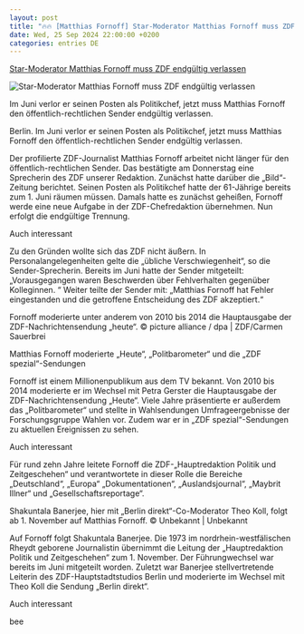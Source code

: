 ```yaml
---
layout: post
title: "🔥🔥 [Matthias Fornoff] Star-Moderator Matthias Fornoff muss ZDF endgültig verlassen"
date: Wed, 25 Sep 2024 22:00:00 +0200
categories: entries DE
---
```

[Star-Moderator Matthias Fornoff muss ZDF endgültig verlassen](https://www.morgenpost.de/panorama/article407341076/star-moderator-matthias-fornoff-muss-zdf-endgueltig-verlassen.html)

![Star-Moderator Matthias Fornoff muss ZDF endgültig verlassen](https://img.sparknews.funkemedien.de/407340975/407340975_1727345771_v16_9_1600.jpeg)

Im Juni verlor er seinen Posten als Politikchef, jetzt muss Matthias Fornoff den öffentlich-rechtlichen Sender endgültig verlassen.

Berlin. Im Juni verlor er seinen Posten als Politikchef, jetzt muss Matthias Fornoff den öffentlich-rechtlichen Sender endgültig verlassen.

Der profilierte ZDF-Journalist Matthias Fornoff arbeitet nicht länger für den öffentlich-rechtlichen Sender. Das bestätigte am Donnerstag eine Sprecherin des ZDF unserer Redaktion. Zunächst hatte darüber die „Bild“-Zeitung berichtet. Seinen Posten als Politikchef hatte der 61-Jährige bereits zum 1. Juni räumen müssen. Damals hatte es zunächst geheißen, Fornoff werde eine neue Aufgabe in der ZDF-Chefredaktion übernehmen. Nun erfolgt die endgültige Trennung.

Auch interessant

Zu den Gründen wollte sich das ZDF nicht äußern. In Personalangelegenheiten gelte die „übliche Verschwiegenheit“, so die Sender-Sprecherin. Bereits im Juni hatte der Sender mitgeteilt: „Vorausgegangen waren Beschwerden über Fehlverhalten gegenüber Kolleginnen. “ Weiter teilte der Sender mit: „Matthias Fornoff hat Fehler eingestanden und die getroffene Entscheidung des ZDF akzeptiert.“

Fornoff moderierte unter anderem von 2010 bis 2014 die Hauptausgabe der ZDF-Nachrichtensendung „heute“. © picture alliance / dpa | ZDF/Carmen Sauerbrei

Matthias Fornoff moderierte „Heute“, „Politbarometer“ und die „ZDF spezial“-Sendungen

Fornoff ist einem Millionenpublikum aus dem TV bekannt. Von 2010 bis 2014 moderierte er im Wechsel mit Petra Gerster die Hauptausgabe der ZDF-Nachrichtensendung „Heute“. Viele Jahre präsentierte er außerdem das „Politbarometer“ und stellte in Wahlsendungen Umfrageergebnisse der Forschungsgruppe Wahlen vor. Zudem war er in „ZDF spezial“-Sendungen zu aktuellen Ereignissen zu sehen.

Auch interessant

Für rund zehn Jahre leitete Fornoff die ZDF-„Hauptredaktion Politik und Zeitgeschehen“ und verantwortete in dieser Rolle die Bereiche „Deutschland“, „Europa“ „Dokumentationen“, „Auslandsjournal“, „Maybrit Illner“ und „Gesellschaftsreportage“.

Shakuntala Banerjee, hier mit „Berlin direkt“-Co-Moderator Theo Koll, folgt ab 1. November auf Matthias Fornoff. © Unbekannt | Unbekannt

Auf Fornoff folgt Shakuntala Banerjee. Die 1973 im nordrhein-westfälischen Rheydt geborene Journalistin übernimmt die Leitung der „Hauptredaktion Politik und Zeitgeschehen“ zum 1. November. Der Führungwechsel war bereits im Juni mitgeteilt worden. Zuletzt war Banerjee stellvertretende Leiterin des ZDF-Hauptstadtstudios Berlin und moderierte im Wechsel mit Theo Koll die Sendung „Berlin direkt“.

Auch interessant

bee

